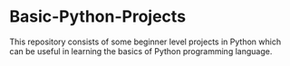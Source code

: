 # Basic-Python-Projects

This repository consists of some beginner level projects in Python which can be useful in learning the basics of Python programming language.
